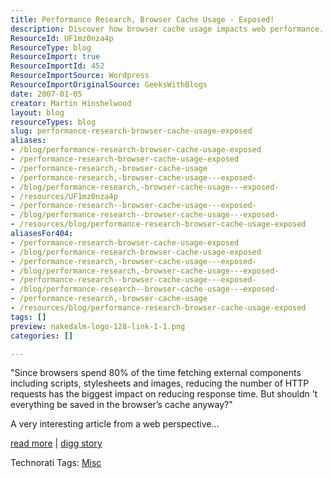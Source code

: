 ```yaml
---
title: Performance Research, Browser Cache Usage - Exposed!
description: Discover how browser cache usage impacts web performance. Learn to reduce HTTP requests and enhance response times in this insightful analysis!
ResourceId: UF1mz0nza4p
ResourceType: blog
ResourceImport: true
ResourceImportId: 452
ResourceImportSource: Wordpress
ResourceImportOriginalSource: GeeksWithBlogs
date: 2007-01-05
creator: Martin Hinshelwood
layout: blog
resourceTypes: blog
slug: performance-research-browser-cache-usage-exposed
aliases:
- /blog/performance-research-browser-cache-usage-exposed
- /performance-research-browser-cache-usage-exposed
- /performance-research,-browser-cache-usage
- /performance-research,-browser-cache-usage---exposed-
- /blog/performance-research,-browser-cache-usage---exposed-
- /resources/UF1mz0nza4p
- /performance-research--browser-cache-usage---exposed-
- /blog/performance-research--browser-cache-usage---exposed-
- /resources/blog/performance-research-browser-cache-usage-exposed
aliasesFor404:
- /performance-research-browser-cache-usage-exposed
- /blog/performance-research-browser-cache-usage-exposed
- /performance-research,-browser-cache-usage---exposed-
- /blog/performance-research,-browser-cache-usage---exposed-
- /performance-research--browser-cache-usage---exposed-
- /blog/performance-research--browser-cache-usage---exposed-
- /performance-research,-browser-cache-usage
- /resources/blog/performance-research-browser-cache-usage-exposed
tags: []
preview: nakedalm-logo-128-link-1-1.png
categories: []

---
```

"Since browsers spend 80% of the time fetching external components including scripts, stylesheets and images, reducing the number of HTTP requests has the biggest impact on reducing response time. But shouldn ’t everything be saved in the browser’s cache anyway?"

A very interesting article from a web perspective...

[read more](http://yuiblog.com/blog/2007/01/04/performance-research-part-2/) | [digg story](http://digg.com/programming/Performance_Research_Browser_Cache_Usage_Exposed)

Technorati Tags: [Misc](http://technorati.com/tags/Misc)
